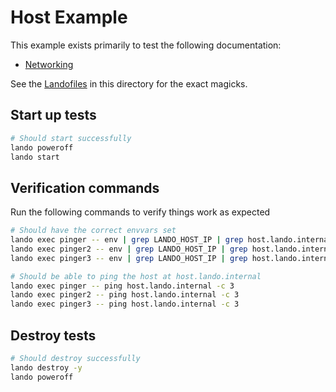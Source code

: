 # Host Example

This example exists primarily to test the following documentation:

* [Networking](https://docs.lando.dev/core/v3/networking.html)

See the [Landofiles](https://docs.lando.dev/config/lando.html) in this directory for the exact magicks.

## Start up tests

```bash
# Should start successfully
lando poweroff
lando start
```

## Verification commands

Run the following commands to verify things work as expected

```bash
# Should have the correct envvars set
lando exec pinger -- env | grep LANDO_HOST_IP | grep host.lando.internal
lando exec pinger2 -- env | grep LANDO_HOST_IP | grep host.lando.internal
lando exec pinger3 -- env | grep LANDO_HOST_IP | grep host.lando.internal

# Should be able to ping the host at host.lando.internal
lando exec pinger -- ping host.lando.internal -c 3
lando exec pinger2 -- ping host.lando.internal -c 3
lando exec pinger3 -- ping host.lando.internal -c 3
```

## Destroy tests

```bash
# Should destroy successfully
lando destroy -y
lando poweroff
```
